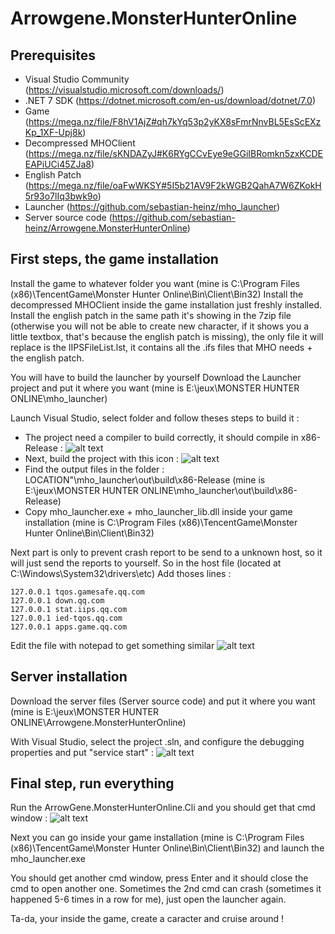 # Arrowgene.MonsterHunterOnline

## Prerequisites

- Visual Studio Community (https://visualstudio.microsoft.com/downloads/)
- .NET 7 SDK (https://dotnet.microsoft.com/en-us/download/dotnet/7.0)
- Game (https://mega.nz/file/F8hV1AjZ#qh7kYq53p2yKX8sFmrNnvBL5EsScEXzKp_1XF-Upj8k)
- Decompressed MHOClient (https://mega.nz/file/sKNDAZyJ#K6RYgCCvEye9eGGiIBRomkn5zxKCDEEAPiUCi45ZJa8)
- English Patch (https://mega.nz/file/oaFwWKSY#5I5b21AV9F2kWGB2QahA7W6ZKokH5r93o7lIq3bwk9o)
- Launcher (https://github.com/sebastian-heinz/mho_launcher)
- Server source code (https://github.com/sebastian-heinz/Arrowgene.MonsterHunterOnline)

## First steps, the game installation

Install the game to whatever folder you want (mine is C:\Program Files (x86)\TencentGame\Monster Hunter Online\Bin\Client\Bin32)
Install the decompressed MHOClient inside the game installation just freshly installed.
Install the english patch in the same path it's showing in the 7zip file (otherwise you will not be able to create new character, if it shows you a little textbox, that's because the english patch is missing), the only file it will replace is the IIPSFileList.lst, it contains all the .ifs files that MHO needs + the english patch.

You will have to build the launcher by yourself
Download the Launcher project and put it where you want (mine is E:\jeux\MONSTER HUNTER ONLINE\mho_launcher)


Launch Visual Studio, select folder and follow theses steps to build it :

- The project need a compiler to build correctly, it should compile in x86-Release :
![alt text](https://cdn.discordapp.com/attachments/597845868841795604/1151228212714680431/image.png)
- Next, build the project with this icon :
![alt text](https://cdn.discordapp.com/attachments/597845868841795604/1151229689176797257/image.png)
- Find the output files in the folder : LOCATION"\mho_launcher\out\build\x86-Release (mine is E:\jeux\MONSTER HUNTER ONLINE\mho_launcher\out\build\x86-Release)
- Copy mho_launcher.exe + mho_launcher_lib.dll inside your game installation (mine is C:\Program Files (x86)\TencentGame\Monster Hunter Online\Bin\Client\Bin32)

Next part is only to prevent crash report to be send to a unknown host, so it will just send the reports to yourself.
So in the host file (located at C:\Windows\System32\drivers\etc)
Add thoses lines :
```
127.0.0.1 tqos.gamesafe.qq.com
127.0.0.1 down.qq.com
127.0.0.1 stat.iips.qq.com
127.0.0.1 ied-tqos.qq.com
127.0.0.1 apps.game.qq.com
```

Edit the file with notepad to get something similar
![alt text](https://cdn.discordapp.com/attachments/597845868841795604/1151237180321177711/image.png)

## Server installation

Download the server files (Server source code) and put it where you want (mine is E:\jeux\MONSTER HUNTER ONLINE\Arrowgene.MonsterHunterOnline)

With Visual Studio, select the project .sln, and configure the debugging properties and put "service start" :
![alt text](https://cdn.discordapp.com/attachments/597845868841795604/1151232832581156894/image.png)



## Final step, run everything

Run the ArrowGene.MonsterHunterOnline.Cli and you should get that cmd window :
![alt text](https://cdn.discordapp.com/attachments/597845868841795604/1151233757471326299/image.png)

Next you can go inside your game installation (mine is C:\Program Files (x86)\TencentGame\Monster Hunter Online\Bin\Client\Bin32) and launch the mho_launcher.exe

You should get another cmd window, press Enter and it should close the cmd to open another one.
Sometimes the 2nd cmd can crash (sometimes it happened 5-6 times in a row for me), just open the launcher again.

Ta-da, your inside the game, create a caracter and cruise around !

